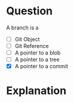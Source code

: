 # Question
A branch is a
- [ ] Git Object
- [ ] Git Reference
- [ ] A pointer to a blob
- [ ] A pointer to a tree
- [X] A pointer to a commit

# Explanation
